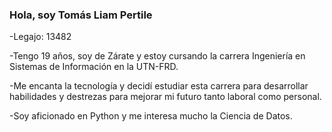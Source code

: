 ### Hola, soy Tomás Liam Pertile

-Legajo: 13482

-Tengo 19 años, soy de Zárate y estoy cursando la carrera Ingeniería en Sistemas de Información en la UTN-FRD.

-Me encanta la tecnología y decidí estudiar esta carrera para desarrollar habilidades y destrezas para mejorar mi futuro tanto laboral como personal.

-Soy aficionado en Python y me interesa mucho la Ciencia de Datos.
